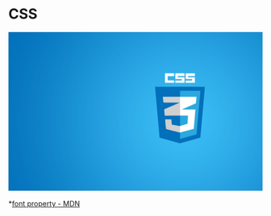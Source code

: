 # CSS

![css3](img/css.jpg)

*[font property - MDN](https://developer.mozilla.org/en-US/docs/Web/CSS/font)
